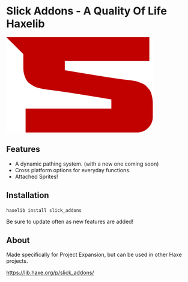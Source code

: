 # Slick Addons - A Quality Of Life Haxelib

![](https://github.com/SlickFromMars/Slick-Addons/blob/main/include/images/SLICK_LOGO_SMALL.png)

## Features

* A dynamic pathing system. (with a new one coming soon)
* Cross platform options for everyday functions.
* Attached Sprites!

## Installation
 
`haxelib install slick_addons`

Be sure to update often as new features are added!

## About

Made specifically for Project Expansion, but can be used in other Haxe projects.

https://lib.haxe.org/p/slick_addons/
